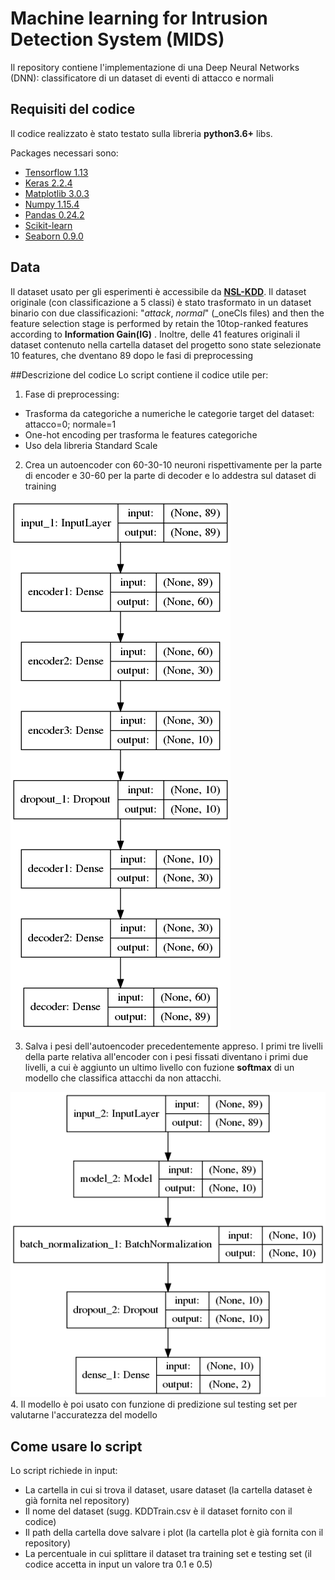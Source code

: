 # Machine learning for Intrusion Detection System (MIDS)

Il repository contiene l'implementazione di una Deep Neural Networks (DNN): classificatore di un dataset di eventi di attacco e normali  

## Requisiti del codice

Il codice realizzato è stato testato sulla libreria **python3.6+** libs.

Packages necessari sono:
* [Tensorflow 1.13](https://www.tensorflow.org/) 
* [Keras 2.2.4](https://github.com/keras-team/keras) 
* [Matplotlib 3.0.3](https://matplotlib.org/)
* [Numpy 1.15.4](https://www.numpy.org/)
* [Pandas 0.24.2](https://pandas.pydata.org/)
* [Scikit-learn](https://scikit-learn.org/stable/)
* [Seaborn 0.9.0](https://seaborn.pydata.org/)

## Data
Il dataset usato per gli esperimenti è accessibile da [__NSL-KDD__](https://www.unb.ca/cic/datasets/nsl.html). 
Il dataset originale (con classificazione a 5 classi) è stato trasformato in un dataset binario con due classificazioni: "_attack_, _normal_" (_oneCls files) and then the  feature  selection  stage  is  performed  by  retain  the  10top-ranked  features  according  to  __Information  Gain(IG)__ .
Inoltre, delle 41 features originali il dataset contenuto nella cartella dataset del progetto sono state selezionate 10 features, che dventano 89 dopo le fasi di preprocessing

##Descrizione del codice
Lo script contiene il codice utile per:
1. Fase di preprocessing: 
  * Trasforma da categoriche a numeriche le categorie target del dataset: attacco=0; normale=1
  * One-hot encoding per trasforma le features categoriche 
  * Uso dela libreria Standard Scale
2. Crea un autoencoder con 60-30-10 neuroni rispettivamente per la parte di encoder e 30-60 per la parte di decoder e lo addestra sul dataset di training

![Layers autoencoder model](https://github.com/giusy123/MIDS/blob/master/autoencoder.png)

3. Salva i pesi dell'autoencoder precedentemente appreso. I primi tre livelli della parte relativa all'encoder con i pesi fissati diventano i  primi due livelli, a cui è aggiunto un ultimo livello con fuzione __softmax__ di un modello che classifica attacchi da non attacchi.

![Layers classification model](https://github.com/giusy123/MIDS/blob/master/classifier.png)
4. Il modello è poi usato con funzione di predizione sul testing set per valutarne l'accuratezza del modello

## Come usare lo script
Lo script richiede in input:

* La cartella in cui si trova il dataset, usare dataset (la cartella dataset è già fornita nel repository)
* Il nome del dataset (sugg. KDDTrain.csv è il dataset fornito con il codice)
* Il path della cartella dove salvare i plot (la cartella plot è già fornita con il repository)
* La percentuale in cui splittare il dataset tra training set e testing set (il codice accetta in input un valore tra 0.1 e 0.5)


